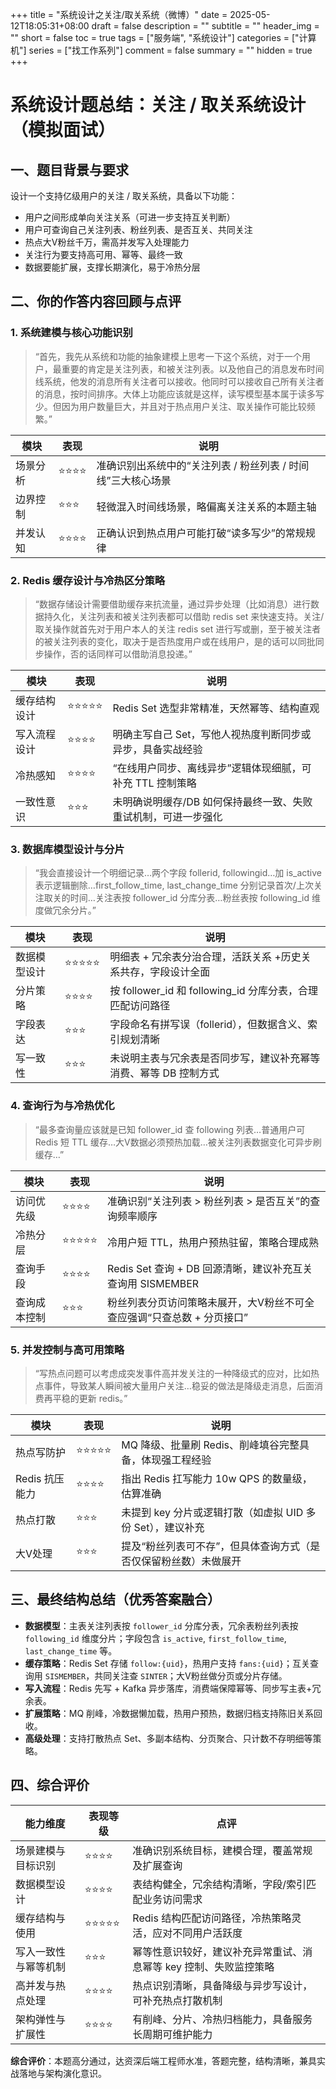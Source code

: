 +++
title = "系统设计之关注/取关系统（微博）"
date = 2025-05-12T18:05:31+08:00
draft = false
description = ""
subtitle = ""
header_img = ""
short = false
toc = true
tags = ["服务端", "系统设计"]
categories = ["计算机"]
series = ["找工作系列"]
comment = false
summary = ""
hidden = true
+++

# 系统设计题总结：关注 / 取关系统设计（模拟面试）

## 一、题目背景与要求

设计一个支持亿级用户的关注 / 取关系统，具备以下功能：

* 用户之间形成单向关注关系（可进一步支持互关判断）
* 用户可查询自己关注列表、粉丝列表、是否互关、共同关注
* 热点大V粉丝千万，需高并发写入处理能力
* 关注行为要支持高可用、幂等、最终一致
* 数据要能扩展，支撑长期演化，易于冷热分层


## 二、你的作答内容回顾与点评

### 1. 系统建模与核心功能识别

> “首先，我先从系统和功能的抽象建模上思考一下这个系统，对于一个用户，最重要的肯定是关注列表，和被关注列表。以及他自己的消息发布时间线系统，他发的消息所有关注者可以接收。他同时可以接收自己所有关注者的消息，按时间排序。大体上功能应该就是这样，读写模型基本属于读多写少。但因为用户数量巨大，并且对于热点用户关注、取关操作可能比较频繁。”

| 模块   | 表现   | 说明                                 |
| ---- | ---- | ---------------------------------- |
| 场景分析 | ⭐⭐⭐⭐ | 准确识别出系统中的“关注列表 / 粉丝列表 / 时间线”三大核心场景 |
| 边界控制 | ⭐⭐⭐  | 轻微混入时间线场景，略偏离关注关系的本题主轴             |
| 并发认知 | ⭐⭐⭐⭐ | 正确认识到热点用户可能打破“读多写少”的常规规律           |

### 2. Redis 缓存设计与冷热区分策略

> “数据存储设计需要借助缓存来抗流量，通过异步处理（比如消息）进行数据持久化，关注列表和被关注列表都可以借助 redis set 来快速支持。关注/取关操作就首先对于用户本人的关注 redis set 进行写或删，至于被关注者的被关注列表的变化，取决于是否热度用户或在线用户，是的话可以同批同步操作，否的话同样可以借助消息投递。”

| 模块     | 表现    | 说明                                |
| ------ | ----- | --------------------------------- |
| 缓存结构设计 | ⭐⭐⭐⭐⭐ | Redis Set 选型非常精准，天然幂等、结构直观        |
| 写入流程设计 | ⭐⭐⭐⭐  | 明确主写自己 Set，写他人视热度判断同步或异步，具备实战经验   |
| 冷热感知   | ⭐⭐⭐⭐  | “在线用户同步、离线异步”逻辑体现细腻，可补充 TTL 控制策略  |
| 一致性意识  | ⭐⭐⭐   | 未明确说明缓存/DB 如何保持最终一致、失败重试机制，可进一步强化 |

### 3. 数据库模型设计与分片

> “我会直接设计一个明细记录…两个字段 follerid, followingid…加 is\_active 表示逻辑删除…first\_follow\_time, last\_change\_time 分别记录首次/上次关注取关的时间…关注表按 follower\_id 分库分表…粉丝表按 following\_id 维度做冗余分片。”

| 模块     | 表现    | 说明                                           |
| ------ | ----- | -------------------------------------------- |
| 数据模型设计 | ⭐⭐⭐⭐⭐ | 明细表 + 冗余表分治合理，活跃关系 +历史关系共存，字段设计全面            |
| 分片策略   | ⭐⭐⭐⭐  | 按 follower\_id 和 following\_id 分库分表，合理匹配访问路径 |
| 字段表达   | ⭐⭐⭐   | 字段命名有拼写误（follerid），但数据含义、索引规划清晰              |
| 写一致性   | ⭐⭐⭐   | 未说明主表与冗余表是否同步写，建议补充幂等消费、幂等 DB 控制方式           |


### 4. 查询行为与冷热优化

> “最多查询量应该就是已知 follower\_id 查 following 列表…普通用户可 Redis 短 TTL 缓存…大V数据必须预热加载…被关注列表数据变化可异步刷缓存…”

| 模块     | 表现    | 说明                                         |
| ------ | ----- | ------------------------------------------ |
| 访问优先级  | ⭐⭐⭐⭐  | 准确识别“关注列表 > 粉丝列表 > 是否互关”的查询频率顺序            |
| 冷热分层   | ⭐⭐⭐⭐⭐ | 冷用户短 TTL，热用户预热驻留，策略合理成熟                    |
| 查询手段   | ⭐⭐⭐⭐  | Redis Set 查询 + DB 回源清晰，建议补充互关查询用 SISMEMBER |
| 查询成本控制 | ⭐⭐⭐   | 粉丝列表分页访问策略未展开，大V粉丝不可全查应强调“只查总数 + 分页接口”     |

### 5. 并发控制与高可用策略

> “写热点问题可以考虑成突发事件高并发关注的一种降级式的应对，比如热点事件，导致某人瞬间被大量用户关注…稳妥的做法是降级走消息，后面消费再平稳的更新 redis。”

| 模块         | 表现    | 说明                                   |
| ---------- | ----- | ------------------------------------ |
| 热点写防护      | ⭐⭐⭐⭐⭐ | MQ 降级、批量刷 Redis、削峰填谷完整具备，体现强工程经验     |
| Redis 抗压能力 | ⭐⭐⭐⭐  | 指出 Redis 扛写能力 10w QPS 的数量级，估算准确      |
| 热点打散       | ⭐⭐⭐   | 未提到 key 分片或逻辑打散（如虚拟 UID 多份 Set），建议补充 |
| 大V处理       | ⭐⭐⭐   | 提及“粉丝列表可不存”，但具体查询方式（是否仅保留粉丝数）未做展开    |


## 三、最终结构总结（优秀答案融合）

* **数据模型**：主表关注列表按 `follower_id` 分库分表，冗余表粉丝列表按 `following_id` 维度分片；字段包含 `is_active`, `first_follow_time`, `last_change_time` 等。
* **缓存策略**：Redis Set 存储 `follow:{uid}`，热用户支持 `fans:{uid}`；互关查询用 `SISMEMBER`，共同关注查 `SINTER`；大V粉丝做分页或分片存储。
* **写入流程**：Redis 先写 + Kafka 异步落库，消费端保障幂等、同步写主表+冗余表。
* **扩展策略**：MQ 削峰，冷数据懒加载，热用户预热，数据归档支持陈旧关系回收。
* **高级处理**：支持打散热点 Set、多副本结构、分页聚合、只计数不存明细等策略。


## 四、综合评价

| 能力维度       | 表现等级  | 点评                                  |
| ---------- | ----- | ----------------------------------- |
| 场景建模与目标识别  | ⭐⭐⭐⭐  | 准确识别系统目标，建模合理，覆盖常规及扩展查询             |
| 数据模型设计     | ⭐⭐⭐⭐  | 表结构健全，冗余结构清晰，字段/索引匹配业务访问需求          |
| 缓存结构与使用    | ⭐⭐⭐⭐⭐ | Redis 结构匹配访问路径，冷热策略灵活，应对不同用户活跃度     |
| 写入一致性与幂等机制 | ⭐⭐⭐   | 幂等性意识较好，建议补充异常重试、消息幂等 key 控制、失败监控策略 |
| 高并发与热点处理   | ⭐⭐⭐⭐  | 热点识别清晰，具备降级与异步写设计，可补充热点打散机制         |
| 架构弹性与扩展性   | ⭐⭐⭐⭐  | 有削峰、分片、冷热归档能力，具备服务长周期可维护能力          |

**综合评价**：本题高分通过，达资深后端工程师水准，答题完整，结构清晰，兼具实战落地与架构演化意识。
